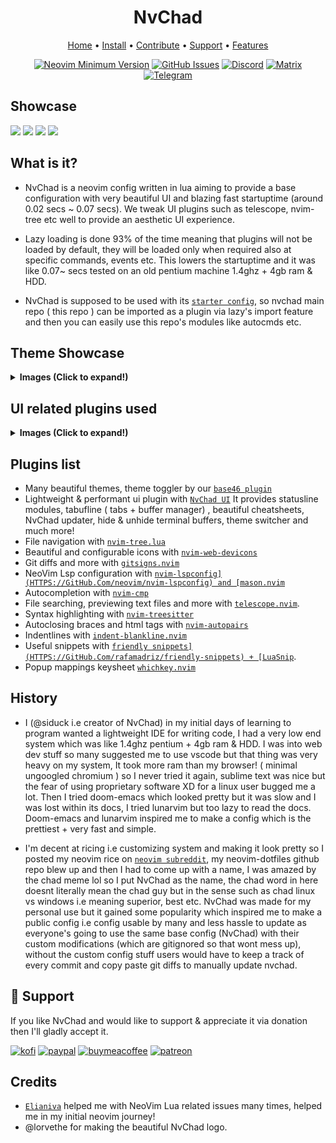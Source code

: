 <h1 align="center">NvChad</h1>

<div align="center">
	<a href="HTTPS://nvchad.com/">Home</a>
  <span> • </span>
    	<a href="HTTPS://nvchad.com/docs/quickstart/install">Install</a>
  <span> • </span>
       	<a href="HTTPS://nvchad.com/docs/contribute">Contribute</a>
  <span> • </span>
	<a href="HTTPS://GitHub.Com/NvChad/NvChad#gift_heart-support">Support</a>
  <span> • </span>
        <a href="HTTPS://nvchad.com/docs/features">Features</a>
  <p></p>
</div> 

<div align="center">
 
[![Neovim Minimum Version](https://img.shields.io/badge/Neovim-0.10-blueviolet.svg?style=flat-square&logo=Neovim&color=90E59A&logoColor=white)](HTTPS://GitHub.Com/neovim/neovim)
[![GitHub Issues](https://img.shields.io/github/issues/NvChad/NvChad.svg?style=flat-square&label=Issues&color=d77982)](HTTPS://GitHub.Com/NvChad/NvChad/issues)
[![Discord](https://img.shields.io/discord/869557815780470834?color=738adb&label=Discord&logo=discord&logoColor=white&style=flat-square)](https://discord.gg/gADmkJb9Fb)
[![Matrix](https://img.shields.io/badge/Matrix-40aa8b.svg?style=flat-square&logo=Matrix&logoColor=white)](https://matrix.to/#/#nvchad:matrix.org)
[![Telegram](https://img.shields.io/badge/Telegram-blue.svg?style=flat-square&logo=Telegram&logoColor=white)](https://t.me/DE_WM)

  </div>

## Showcase

<img src="https://nvchad.com/features/nvdash.webp">
<img src="https://nvchad.com/banner.webp">

<img src="https://nvchad.com/screenshots/onedark.webp">
<img src="https://nvchad.com/screenshots/rxyhn1.webp">

## What is it?

- NvChad is a neovim config written in lua aiming to provide a base configuration with very beautiful UI and blazing fast startuptime (around 0.02 secs ~ 0.07 secs). We tweak UI plugins such as telescope, nvim-tree etc well to provide an aesthetic UI experience. 

- Lazy loading is done 93% of the time meaning that plugins will not be loaded by default, they will be loaded only when required also at specific commands, events etc. This lowers the startuptime and it was like 0.07~ secs tested on an old pentium machine 1.4ghz + 4gb ram & HDD.

- NvChad is supposed to be used with its [`starter config`](HTTPS://GitHub.Com/nvchad/starter), so nvchad main repo ( this repo ) can be imported as a plugin via lazy's import feature and then you can easily use this repo's modules like autocmds etc.

## Theme Showcase

<details><summary> <b>Images (Click to expand!)</b></summary>

![`4 themes`](https://nvchad.com/screenshots/four_Themes.webp)
![`radium 1`](https://nvchad.com/screenshots/radium1.webp)
![`radium 2`](https://nvchad.com/screenshots/radium2.webp)
![`radium 3`](https://nvchad.com/screenshots/radium3.webp)


(Note: these are just 4-5 themes, NvChad has around 56 themes)
</details>

## UI related plugins used

<details><summary> <b>Images (Click to expand!)</b></summary>

<h3> Nvim-tree.lua </h3>

Fast file tree:

<kbd><img src="https://nvchad.com/features/nvimtree.webp"></kbd>

<h3> Telescope-nvim </h3>

A fuzzy file finder, picker, sorter, previewer and much more:

<kbd><img src="https://nvchad.com/features/telescope.webp"></kbd>

<h3> Our own statusline written from scratch  </h3>

[`NvChad UI`](HTTPS://GitHub.Com/NvChad/ui)

<kbd><img src="https://nvchad.com/features/statuslines.webp"></kbd>

<h3> Tabufline (our own pertab bufferline) </h3>

<kbd><img src="https://nvchad.com/features/tabufline.webp"></kbd>
- Here's a [`video`](https://www.youtube.com/watch?v=V_9iJ96U_k8&ab_channel=siduck) that showcases it.

<h3> NvCheatsheet ( our UI Plugin ) </h3>
<kbd> <img src="https://nvchad.com/features/nvcheatsheet.webp"/></kbd>

</details>

## Plugins list

- Many beautiful themes, theme toggler by our [`base46 plugin`](HTTPS://GitHub.Com/NvChad/base46)
- Lightweight & performant ui plugin with [`NvChad UI`](HTTPS://GitHub.Com/NvChad/ui) It provides statusline modules, tabufline ( tabs + buffer manager) , beautiful cheatsheets, NvChad updater, hide & unhide terminal buffers, theme switcher and much more!
- File navigation with [`nvim-tree.lua`](HTTPS://GitHub.Com/kyazdani42/nvim-tree.lua)
- Beautiful and configurable icons with [`nvim-web-devicons`](HTTPS://GitHub.Com/kyazdani42/nvim-web-devicons)
- Git diffs and more with [`gitsigns.nvim`](HTTPS://GitHub.Com/lewis6991/gitsigns.nvim) 
- NeoVim Lsp configuration with [`nvim-lspconfig](HTTPS://GitHub.Com/neovim/nvim-lspconfig) and [mason.nvim`](HTTPS://GitHub.Com/williamboman/mason.nvim)
- Autocompletion with [`nvim-cmp`](HTTPS://GitHub.Com/hrsh7th/nvim-cmp)
- File searching, previewing text files and more with [`telescope.nvim`](HTTPS://GitHub.Com/nvim-telescope/telescope.nvim).
- Syntax highlighting with [`nvim-treesitter`](HTTPS://GitHub.Com/nvim-treesitter/nvim-treesitter)
- Autoclosing braces and html tags with [`nvim-autopairs`](HTTPS://GitHub.Com/windwp/nvim-autopairs)
- Indentlines with [`indent-blankline.nvim`](HTTPS://GitHub.Com/lukas-reineke/indent-blankline.nvim)
- Useful snippets with [`friendly snippets](HTTPS://GitHub.Com/rafamadriz/friendly-snippets) + [LuaSnip`](HTTPS://GitHub.Com/L3MON4D3/LuaSnip).
- Popup mappings keysheet [`whichkey.nvim`](HTTPS://GitHub.Com/folke/which-key.nvim)

## History

- I (@siduck i.e creator of NvChad) in my initial days of learning to program wanted a lightweight IDE for writing code, I had a very low end system which was like 1.4ghz pentium + 4gb ram & HDD. I was into web dev stuff so many suggested me to use vscode but that thing was very heavy on my system, It took more ram than my browser! ( minimal ungoogled chromium ) so I never tried it again, sublime text was nice but the fear of using proprietary software XD for a linux user bugged me a lot. Then I tried doom-emacs which looked pretty but it was slow and I was lost within its docs, I tried lunarvim but too lazy to read the docs. Doom-emacs and lunarvim inspired me to make a config which is the prettiest + very fast and simple.

- I'm decent at ricing i.e customizing system and making it look pretty so I posted my neovim rice on [`neovim subreddit`](https://www.reddit.com/r/neovim/comments/m3xl4f/neovim_rice/), my neovim-dotfiles github repo blew up and then I had to come up with a name, I was amazed by the chad meme lol so I put NvChad as the name, the chad word in here doesnt literally mean the chad guy but in the sense such as chad linux vs windows i.e meaning superior, best etc. NvChad was made for my personal use but it gained some popularity which inspired me to make a public config i.e config usable by many and less hassle to update as everyone's going to use the same base config (NvChad) with their custom modifications (which are gitignored so that wont mess up), without the custom config stuff users would have to keep a track of every commit and copy paste git diffs to manually update nvchad.
 
## :gift_heart: Support

If you like NvChad and would like to support & appreciate it via donation then I'll gladly accept it. 

[![kofi](https://img.shields.io/badge/Ko--fi-F16061?style=for-the-badge&logo=ko-fi&logoColor=white)](https://ko-fi.com/siduck)
[![paypal](https://img.shields.io/badge/PayPal-00457C?style=for-the-badge&logo=paypal&logoColor=white)](https://paypal.me/siduck13)
[![buymeacoffee](https://img.shields.io/badge/Buy_Me_A_Coffee-FFDD00?style=for-the-badge&logo=buy-me-a-coffee&logoColor=black)](https://www.buymeacoffee.com/siduck)
[![patreon](https://img.shields.io/badge/Patreon-F96854?style=for-the-badge&logo=patreon&logoColor=white)](https://www.patreon.com/siduck)

## Credits

- [`Elianiva`](HTTPS://GitHub.Com/elianiva) helped me with NeoVim Lua related issues many times, helped me in my initial neovim journey!
- @lorvethe for making the beautiful NvChad logo.
